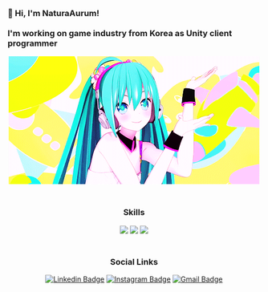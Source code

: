 <h3 align=left>
  <abc>
    <br>👋 Hi, I'm NaturaAurum!<br>
    <br> I'm working on game industry from Korea as Unity client programmer<br>
  </abc>
</h3>

<div align=center>
  <img width="500" src="https://github.com/NaturaAurum/NaturaAurum/blob/master/assets/miku_001.gif"/>
</div>

<h3 align=center>
  <abc>
    <br>Skills<br>
  </abc>
</h3>

<div align=center>

![](https://img.shields.io/badge/Unity-black?style=flat-square&logo=unity)
![](https://img.shields.io/badge/C%23-green?style=flat-square)
![](https://img.shields.io/badge/-Python-3776AB?style=flat-square&logo=python&logoColor=white)

</div>

<h3 align=center>
  <abc>
    <br>Social Links<br>
  </abc>
</h3>

<div align=center>

<!--[![Blog Badge](http://img.shields.io/badge/-Blog-black?style=flat-square&logo=github&link=https://naturaaurum.github.io/)](https://naturaaurum.github.io/)-->
[![Linkedin Badge](https://img.shields.io/badge/-LinkedIn-blue?style=flat-square&logo=Linkedin&logoColor=white&link=https://www.linkedin.com/in/naturaaurum-0606/)](https://www.linkedin.com/in/naturaaurum-0606/) 
[![Instagram Badge](https://img.shields.io/badge/-@natura_aurum_w-E4405F?style=flat-square&labelColor=E4405F&logo=Instagram&logoColor=white&link=https://www.instagram.com/natura_aurum_w/)](https://www.instagram.com/natura_aurum_w/)
[![Gmail Badge](https://img.shields.io/badge/-Gmail-d14836?style=flat-square&logo=Gmail&logoColor=white&link=mailto:natura0321@gmail.com)](mailto:natura0321@gmail.com)

</div>

<!--
**NaturaAurum/NaturaAurum** is a ✨ _special_ ✨ repository because its `README.md` (this file) appears on your GitHub profile.

Here are some ideas to get you started:

- 🔭 I’m currently working on ...
- 🌱 I’m currently learning ...
- 👯 I’m looking to collaborate on ...
- 🤔 I’m looking for help with ...
- 💬 Ask me about ...
- 📫 How to reach me: ...
- 😄 Pronouns: ...
- ⚡ Fun fact: ...
-->
